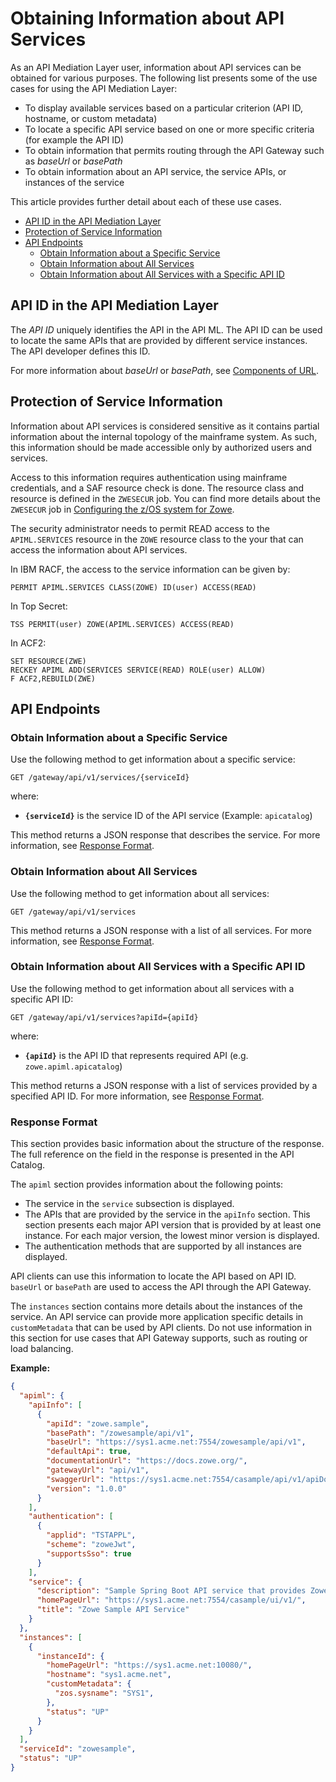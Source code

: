# Obtaining Information about API Services

As an API Mediation Layer user, information about API services can be obtained for various purposes. The following list presents some of the use cases for using the API Mediation Layer:

- To display available services based on a particular criterion (API ID, hostname, or custom metadata)
- To locate a specific API service based on one or more specific criteria (for example the API ID)
- To obtain information that permits routing through the API Gateway such as _baseUrl_ or _basePath_
- To obtain information about an API service, the service APIs, or instances of the service

This article provides further detail about each of these use cases.

- [API ID in the API Mediation Layer](#api-id-in-the-api-mediation-layer)
- [Protection of Service Information](#protection-of-service-information)
- [API Endpoints](#api-endpoints)
  - [Obtain Information about a  Specific Service](#obtain-information-about-a-specific-service)
  - [Obtain Information about All Services](#obtain-information-about-all-services)
  - [Obtain Information about All Services with a Specific API ID](#obtain-information-about-all-services-with-a-specific-api-id)

## API ID in the API Mediation Layer

The _API ID_ uniquely identifies the API in the API ML. The API ID can be used to locate the same APIs that are provided by different service instances. The API developer defines this ID.

For more information about _baseUrl_ or _basePath_, see [Components of URL](api-mediation-components-of-URL.md).

## Protection of Service Information

Information about API services is considered sensitive as it contains partial information about the internal topology of the mainframe system. As such, this information should be made accessible only by authorized users and services.

Access to this information requires authentication using mainframe credentials, and a SAF resource check is done. The resource class and resource is defined in the `ZWESECUR` job. You can find more details about the `ZWESECUR` job in [Configuring the z/OS system for Zowe](../../user-guide/configure-zos-system.md).

The security administrator needs to permit READ access to the `APIML.SERVICES` resource in the `ZOWE` resource class to the your that can access the information about API services.

In IBM RACF, the access to the service information can be given by:

```markup
PERMIT APIML.SERVICES CLASS(ZOWE) ID(user) ACCESS(READ)
```

In Top Secret:

```markup
TSS PERMIT(user) ZOWE(APIML.SERVICES) ACCESS(READ)
```

In ACF2:

```markup
SET RESOURCE(ZWE)
RECKEY APIML ADD(SERVICES SERVICE(READ) ROLE(user) ALLOW)
F ACF2,REBUILD(ZWE)
```

## API Endpoints

### Obtain Information about a Specific Service

Use the following method to get information about a specific service:

`GET /gateway/api/v1/services/{serviceId}`

where:

- **`{serviceId}`** is the service ID of the API service (Example: `apicatalog`)

This method returns a JSON response that describes the service. For more information, see [Response Format](#response-format).

### Obtain Information about All Services

Use the following method to get information about all services:

`GET /gateway/api/v1/services`

This method returns a JSON response with a list of all services. For more information, see [Response Format](#response-format).

### Obtain Information about All Services with a Specific API ID

Use the following method to get information about all services with a specific API ID:

`GET /gateway/api/v1/services?apiId={apiId}`

where:

- **`{apiId}`** is the API ID that represents required API (e.g. `zowe.apiml.apicatalog`)

This method returns a JSON response with a list of services provided by a specified API ID. For more information, see [Response Format](#response-format).

### Response Format

This section provides basic information about the structure of the response. The full reference on the field in the response is presented in the API Catalog.

The `apiml` section provides information about the following points:

- The service in the `service` subsection is displayed.
- The APIs that are provided by the service in the `apiInfo` section. This section presents each major API version that is provided by at least one instance. For each major version, the lowest minor version is displayed.
- The authentication methods that are supported by all instances are displayed.

API clients can use this information to locate the API based on API ID. `baseUrl` or `basePath` are used to access the API through the API Gateway.

The `instances` section contains more details about the instances of the service. An API service can provide more application specific details in `customMetadata` that can be used by API clients. Do not use information in this section for use cases that API Gateway supports, such as routing or load balancing.

**Example:**

```json
{
  "apiml": {
    "apiInfo": [
      {
        "apiId": "zowe.sample",
        "basePath": "/zowesample/api/v1",
        "baseUrl": "https://sys1.acme.net:7554/zowesample/api/v1",
        "defaultApi": true,
        "documentationUrl": "https://docs.zowe.org/",
        "gatewayUrl": "api/v1",
        "swaggerUrl": "https://sys1.acme.net:7554/casample/api/v1/apiDocs",
        "version": "1.0.0"
      }
    ],
    "authentication": [
      {
        "applid": "TSTAPPL",
        "scheme": "zoweJwt",
        "supportsSso": true
      }
    ],
    "service": {
      "description": "Sample Spring Boot API service that provides Zowe-conformant REST API",
      "homePageUrl": "https://sys1.acme.net:7554/casample/ui/v1/",
      "title": "Zowe Sample API Service"
    }
  },
  "instances": [
    {
      "instanceId": {
        "homePageUrl": "https://sys1.acme.net:10080/",
        "hostname": "sys1.acme.net",
        "customMetadata": {
          "zos.sysname": "SYS1",
        },
        "status": "UP"
      }
    }
  ],
  "serviceId": "zowesample",
  "status": "UP"
}
```
